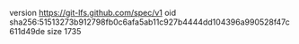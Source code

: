 version https://git-lfs.github.com/spec/v1
oid sha256:51513273b912798fb0c6afa5ab11c927b4444dd104396a990528f47c611d49de
size 1735

